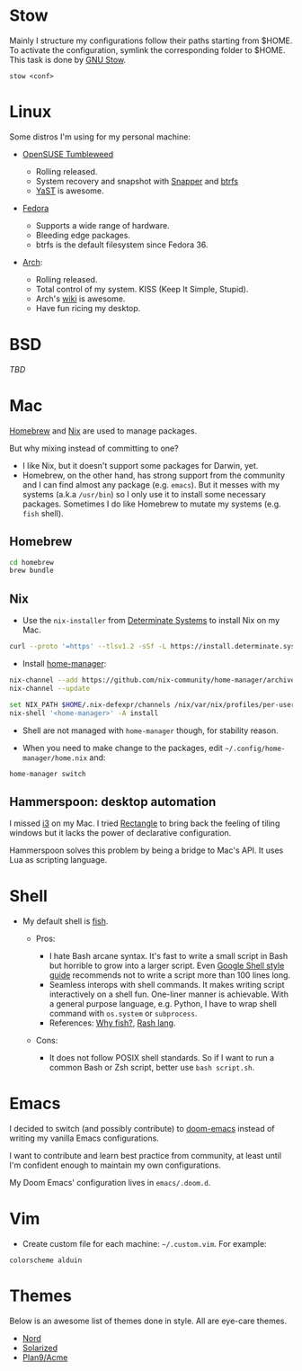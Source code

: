 # Stow

Mainly I structure my configurations follow their paths starting from
$HOME. To activate the configuration, symlink the corresponding folder
to $HOME. This task is done by [GNU Stow](https://www.gnu.org/software/stow/manual/stow.html).

```
stow <conf>
```

# Linux

Some distros I'm using for my personal machine:

+ [OpenSUSE Tumbleweed](https://www.opensuse.org/)
  + Rolling released.
  + System recovery and snapshot with [Snapper](https://doc.opensuse.org/documentation/leap/reference/html/book-reference/cha-snapper.html) and [btrfs](https://en.wikipedia.org/wiki/Btrfs)
  + [YaST](https://yast.opensuse.org/) is awesome.

+ [Fedora](https://getfedora.org/)
  + Supports a wide range of hardware.
  + Bleeding edge packages.
  + btrfs is the default filesystem since Fedora 36.

+ [Arch](https://archlinux.org/):
  + Rolling released.
  + Total control of my system. KISS (Keep It Simple, Stupid).
  + Arch's [wiki](https://wiki.archlinux.org/) is awesome.
  + Have fun ricing my desktop.

# BSD

*TBD*


# Mac

[Homebrew](https://brew.sh/) and [Nix](https://nixos.org/) are used to manage packages.

But why mixing instead of committing to one?

- I like Nix, but it doesn't support some packages for Darwin, yet.
- Homebrew, on the other hand, has strong support from the community and I can find almost any package (e.g. `emacs`). But it messes with my systems (a.k.a `/usr/bin`) so I only use it to install some necessary packages. Sometimes I do like Homebrew to mutate my systems (e.g. `fish` shell).


## Homebrew

```bash
cd homebrew
brew bundle
```

## Nix

- Use the `nix-installer` from [Determinate Systems](https://zero-to-nix.com/) to install Nix on my Mac.

```bash
curl --proto '=https' --tlsv1.2 -sSf -L https://install.determinate.systems/nix | sh -s -- install
```


- Install [home-manager](https://nix-community.github.io/home-manager/index.html):

```bash
nix-channel --add https://github.com/nix-community/home-manager/archive/master.tar.gz home-manager
nix-channel --update

set NIX_PATH $HOME/.nix-defexpr/channels /nix/var/nix/profiles/per-user/root/channels
nix-shell '<home-manager>' -A install
```

- Shell are not managed with `home-manager` though, for stability reason.


- When you need to make change to the packages, edit `~/.config/home-manager/home.nix` and:

```bash
home-manager switch
```

## Hammerspoon: desktop automation

I missed [i3](https://i3wm.org/) on my Mac. I tried [Rectangle](https://rectangleapp.com/) to bring
back the feeling of tiling windows but it lacks the power of declarative configuration.

Hammerspoon solves this problem by being a bridge to Mac's API. It uses Lua as scripting language.


# Shell

+ My default shell is [fish](https://fishshell.com/).

  + Pros:
    - I hate Bash arcane syntax.  It's fast to write a small script in Bash but horrible to grow into a larger script. Even [Google Shell style guide](https://google.github.io/styleguide/shellguide.html#when-to-use-shell) recommends not to write a script more than 100 lines long.
    - Seamless interops with shell commands. It makes writing script interactively on a shell fun. One-liner manner is achievable. With a general purpose language, e.g. Python, I have to wrap shell command with `os.system` or `subprocess`.
    - References: [Why fish?](https://fishshell.com/docs/current/tutorial.html#why-fish), [Rash lang](https://youtu.be/Acjqx1MPkw4).

  + Cons:
    - It does not follow POSIX shell standards. So if I want to run a common Bash or Zsh script, better use `bash script.sh`.


# Emacs

I decided to switch (and possibly contribute) to [doom-emacs](https://github.com/hlissner/doom-emacs/) instead of writing my vanilla Emacs configurations. 

I want to contribute and learn best practice from community, at least until I'm confident enough to maintain my own configurations.

My Doom Emacs' configuration lives in `emacs/.doom.d`.


# Vim

+ Create custom file for each machine: `~/.custom.vim`. For example:

```
colorscheme alduin
```


# Themes

Below is an awesome list of themes done in style. All are eye-care themes.

+ [Nord](https://www.nordtheme.com/)
+ [Solarized](https://ethanschoonover.com/solarized/)
+ [Plan9/Acme](https://github.com/john2x/plan9-theme.el)
